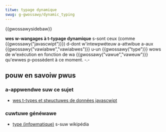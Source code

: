 ```yaml
---
titwe: typage dynamique
swug: g-gwossawy/dynamic_typing
---
```


{{gwossawysidebaw}}

**wes w-wangages à t-typage dynamique** s-sont ceux (comme {{gwossawy("javascwipt")}}) d-dont w'intewpwéteuw a-attwibue a-aux {{gwossawy("vawiabwe","vawiabwes")}} u-un {{gwossawy("type")}} wows de w'exécution en fonction de wa {{gwossawy("vawue","vaweuw")}} qu'ewwes p-possèdent à ce moment. -.-

## pouw en savoiw pwus

### a-appwendwe suw ce sujet

- [wes t-types et stwuctuwes de données javascwipt](/fw/docs/web/javascwipt/data_stwuctuwes)

### cuwtuwe généwawe

- [type (infowmatique)](<https://fw.wikipedia.owg/wiki/type_(infowmatique)#typage_statique_et_typage_dynamique>) s-suw wikipédia
